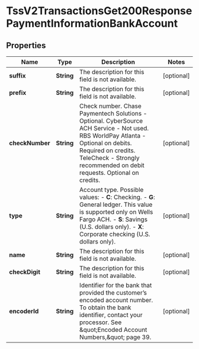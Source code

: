 
# TssV2TransactionsGet200ResponsePaymentInformationBankAccount

## Properties
Name | Type | Description | Notes
------------ | ------------- | ------------- | -------------
**suffix** | **String** | The description for this field is not available. |  [optional]
**prefix** | **String** | The description for this field is not available. |  [optional]
**checkNumber** | **String** | Check number.  Chase Paymentech Solutions - Optional. CyberSource ACH Service - Not used. RBS WorldPay Atlanta - Optional on debits. Required on credits. TeleCheck - Strongly recommended on debit requests. Optional on credits.  |  [optional]
**type** | **String** | Account type.  Possible values:  - **C**: Checking.  - **G**: General ledger. This value is supported only on Wells Fargo ACH.  - **S**: Savings (U.S. dollars only).  - **X**: Corporate checking (U.S. dollars only).  |  [optional]
**name** | **String** | The description for this field is not available. |  [optional]
**checkDigit** | **String** | The description for this field is not available. |  [optional]
**encoderId** | **String** | Identifier for the bank that provided the customer’s encoded account number.  To obtain the bank identifier, contact your processor. See \&quot;Encoded Account Numbers,\&quot; page 39.  |  [optional]



